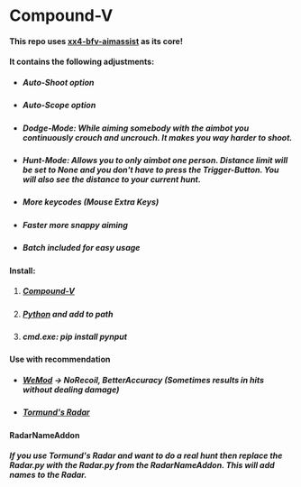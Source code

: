 # Compound-V
#### This repo uses [xx4-bfv-aimassist](https://github.com/exex4/xx4-bfv-aimassist) as its core!  
#### It contains the following adjustments:  
 - ##### Auto-Shoot option
 - ##### Auto-Scope option
 - ##### Dodge-Mode: While aiming somebody with the aimbot you continuously crouch and uncrouch. It makes you way harder to shoot.
 - ##### Hunt-Mode: Allows you to only aimbot one person. Distance limit will be set to None and you don't have to press the Trigger-Button. You will also see the distance to your current hunt. 
 - ##### More keycodes (Mouse Extra Keys)
 - ##### Faster more snappy aiming 
 - ##### Batch included for easy usage  
#### Install:
1. ##### [Compound-V](https://minhaskamal.github.io/DownGit/#/home?url=https://github.com/survivalizeed/Compound-V)
2. ##### [Python](https://www.python.org/downloads/) and add to path
3. ##### cmd.exe: pip install pynput
#### Use with recommendation
 - ##### [WeMod](https://www.wemod.com/de) -> NoRecoil, BetterAccuracy   (Sometimes results in hits without dealing damage)
 - ##### [Tormund's Radar](https://minhaskamal.github.io/DownGit/#/home?url=https://github.com/70RMUND/Tormund-BFV-Radar)
#### RadarNameAddon
##### If you use Tormund's Radar and want to do a real hunt then replace the Radar.py with the Radar.py from the RadarNameAddon. This will add names to the Radar.
